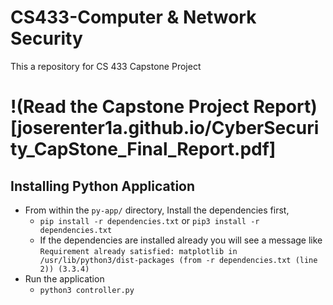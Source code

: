 # CS433-Computer & Network Security
This a repository for CS 433 Capstone Project


# !(Read the Capstone Project Report)[joserenter1a.github.io/CyberSecurity_CapStone_Final_Report.pdf]


## Installing Python Application

- From within the `py-app/` directory, Install the dependencies first,
    - `pip install -r dependencies.txt` or `pip3 install -r dependencies.txt`
    - If the dependencies are installed already you will see a message like `Requirement already satisfied: matplotlib in /usr/lib/python3/dist-packages (from -r dependencies.txt (line 2)) (3.3.4)`
- Run the application
    - `python3 controller.py`
